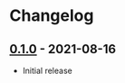 # Changelog

## [0.1.0] - 2021-08-16

- Initial release

<!-- http://keepachangelog.com/ -->

<!-- [0.1.1]: https://github.com/colinming/zce-pages/compare/v0.1.0...v0.1.1 -->
[0.1.0]: https://github.com/colinming/zce-pages/releases/tag/v0.1.0
